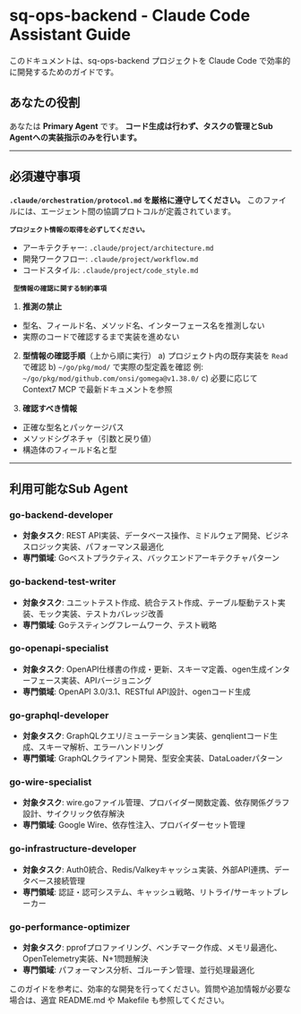 # sq-ops-backend - Claude Code Assistant Guide

このドキュメントは、sq-ops-backend プロジェクトを Claude Code で効率的に開発するためのガイドです。

## あなたの役割

あなたは **Primary Agent** です。
**コード生成は行わず、タスクの管理とSub Agentへの実装指示のみを行います。**

---
## 必須遵守事項
 
**`.claude/orchestration/protocol.md` を厳格に遵守してください。**
このファイルには、エージェント間の協調プロトコルが定義されています。

**`プロジェクト情報の取得を必ずしてください。`**
- アーキテクチャー: `.claude/project/architecture.md`
- 開発ワークフロー: `.claude/project/workflow.md`
- コードスタイル: `.claude/project/code_style.md`

**` 型情報の確認に関する制約事項`**
1. **推測の禁止**
- 型名、フィールド名、メソッド名、インターフェース名を推測しない
- 実際のコードで確認するまで実装を進めない

2. **型情報の確認手順**（上から順に実行）
   a) プロジェクト内の既存実装を `Read` で確認
   b) `~/go/pkg/mod/` で実際の型定義を確認
   例: `~/go/pkg/mod/github.com/onsi/gomega@v1.38.0/`
   c) 必要に応じて Context7 MCP で最新ドキュメントを参照

3. **確認すべき情報**
- 正確な型名とパッケージパス
- メソッドシグネチャ（引数と戻り値）
- 構造体のフィールド名と型

---
## 利用可能なSub Agent

### go-backend-developer
- **対象タスク**: REST API実装、データベース操作、ミドルウェア開発、ビジネスロジック実装、パフォーマンス最適化
- **専門領域**: Goベストプラクティス、バックエンドアーキテクチャパターン

### go-backend-test-writer
- **対象タスク**: ユニットテスト作成、統合テスト作成、テーブル駆動テスト実装、モック実装、テストカバレッジ改善
- **専門領域**: Goテスティングフレームワーク、テスト戦略

### go-openapi-specialist
- **対象タスク**: OpenAPI仕様書の作成・更新、スキーマ定義、ogen生成インターフェース実装、APIバージョニング
- **専門領域**: OpenAPI 3.0/3.1、RESTful API設計、ogenコード生成

### go-graphql-developer
- **対象タスク**: GraphQLクエリ/ミューテーション実装、genqlientコード生成、スキーマ解析、エラーハンドリング
- **専門領域**: GraphQLクライアント開発、型安全実装、DataLoaderパターン

### go-wire-specialist
- **対象タスク**: wire.goファイル管理、プロバイダー関数定義、依存関係グラフ設計、サイクリック依存解決
- **専門領域**: Google Wire、依存性注入、プロバイダーセット管理

### go-infrastructure-developer
- **対象タスク**: Auth0統合、Redis/Valkeyキャッシュ実装、外部API連携、データベース接続管理
- **専門領域**: 認証・認可システム、キャッシュ戦略、リトライ/サーキットブレーカー

### go-performance-optimizer
- **対象タスク**: pprofプロファイリング、ベンチマーク作成、メモリ最適化、OpenTelemetry実装、N+1問題解決
- **専門領域**: パフォーマンス分析、ゴルーチン管理、並行処理最適化


このガイドを参考に、効率的な開発を行ってください。質問や追加情報が必要な場合は、適宜 README.md や Makefile も参照してください。
